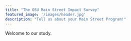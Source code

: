 ```yaml
---
title: "The OSU Main Street Impact Survey"
featured_image: '/images/header.jpg'
description: "Tell us about your Main Street Program!"
---
```

Welcome to our study.
